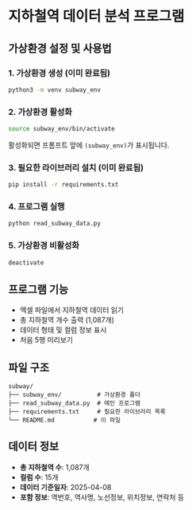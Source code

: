 # 지하철역 데이터 분석 프로그램

## 가상환경 설정 및 사용법

### 1. 가상환경 생성 (이미 완료됨)

```bash
python3 -m venv subway_env
```

### 2. 가상환경 활성화

```bash
source subway_env/bin/activate
```

활성화되면 프롬프트 앞에 `(subway_env)`가 표시됩니다.

### 3. 필요한 라이브러리 설치 (이미 완료됨)

```bash
pip install -r requirements.txt
```

### 4. 프로그램 실행

```bash
python read_subway_data.py
```

### 5. 가상환경 비활성화

```bash
deactivate
```

## 프로그램 기능

- 엑셀 파일에서 지하철역 데이터 읽기
- 총 지하철역 개수 출력 (1,087개)
- 데이터 형태 및 컬럼 정보 표시
- 처음 5행 미리보기

## 파일 구조

```
subway/
├── subway_env/          # 가상환경 폴더
├── read_subway_data.py  # 메인 프로그램
├── requirements.txt     # 필요한 라이브러리 목록
└── README.md           # 이 파일
```

## 데이터 정보

- **총 지하철역 수**: 1,087개
- **컬럼 수**: 15개
- **데이터 기준일자**: 2025-04-08
- **포함 정보**: 역번호, 역사명, 노선정보, 위치정보, 연락처 등
